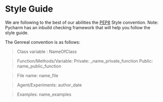 
# Style Guide 

We are following to the best of our abilities the [PEP8](https://www.python.org/dev/peps/pep-0008/) Style convention. Note: Pycharm has an inbuild checking framework that will help you follow the style guide. 

The Genreal convention is as follows:

> Class variable : NameOfClass

> Function/Methods/Variable: 
        Private: _name_private_function
        Public:  name_public_function
        
> File name: name_file

> Agent/Experiments: author_date

> Examples: name_examples

                                                


            




